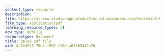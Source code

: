 ```yaml
---
content_type: resource
description: ''
file: https://ol-ocw-studio-app-production.s3.amazonaws.com/courses/3-091sc-introduction-to-solid-state-chemistry-fall-2010/4c7e49f876d4f062f18da68265842a78_qKh4mOlEZpE.pdf
file_type: application/pdf
learning_resource_types: []
ocw_type: OCWFile
resourcetype: Document
title: 3play pdf file
uid: 4c7e49f8-76d4-f062-f18d-a68265842a78
---
```


